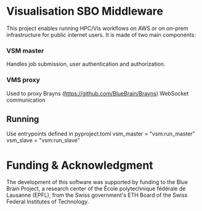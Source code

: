 # Visualisation SBO Middleware

This project enables running HPC/Vis workflows on AWS or on on-prem infrastructure for public internet users.
It is made of two main components:
### VSM master
Handles job submission, user authentication and authorization.

### VMS proxy
Used to proxy Brayns (https://github.com/BlueBrain/Brayns) WebSocket communication


## Running
Use entrypoints defined in pyproject.toml
vsm_master = "vsm:run_master"
vsm_slave = "vsm:run_slave"
 



# Funding & Acknowledgment

The development of this software was supported by funding to the Blue Brain Project, a research center of the École polytechnique fédérale de Lausanne (EPFL), from the Swiss government's ETH Board of the Swiss Federal Institutes of Technology.
